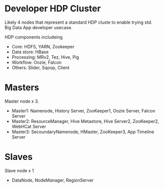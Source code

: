 Developer HDP Cluster
=================

Likely 4 nodes that represent a standard HDP cluste to enable trying std. Big Data App developer usecase.

HDP components includeing
- Core: HDFS, YARN, Zookeeper
- Data store: HBase
- Processing: MRv2, Tez, Hive, Pig
- Workflow: Oozie, Falcon
- Others: Slider, Sqoop, Client

# Masters
Master node x 3.
- Master1: Namenode, History Server, ZooKeeper1, Oozie Server, Falcon Server
- Master2: ResourceManager, Hive Metastore, Hive Server2, ZooKeeper2, WebHCat Server
- Master3: SecoundaryNamenode, HMaster, ZooKeeper3, App Timeline Server

# Slaves
Slave node x 1
- DataNode, NodeManager, RegionServer

